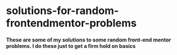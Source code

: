 # solutions-for-random-frontendmentor-problems

#### These are some of my solutions to some random front-end mentor problems. I do these just to get a firm hold on basics
